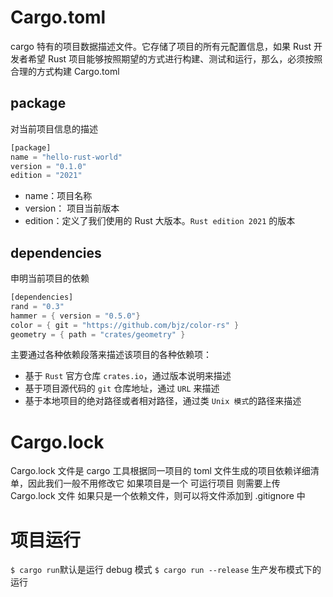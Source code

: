# Cargo.toml
cargo 特有的项目数据描述文件。它存储了项目的所有元配置信息，如果 Rust 开发者希望 Rust 项目能够按照期望的方式进行构建、测试和运行，那么，必须按照合理的方式构建 Cargo.toml

## package
对当前项目信息的描述
```rs
[package]
name = "hello-rust-world"
version = "0.1.0"
edition = "2021"
```
- name：项目名称
- version： 项目当前版本
- edition：定义了我们使用的 Rust 大版本。``Rust edition 2021`` 的版本


## dependencies
申明当前项目的依赖
```rs
[dependencies]
rand = "0.3"
hammer = { version = "0.5.0"}
color = { git = "https://github.com/bjz/color-rs" }
geometry = { path = "crates/geometry" }
```
主要通过各种依赖段落来描述该项目的各种依赖项：
- 基于 ``Rust`` 官方仓库 ``crates.io``，通过版本说明来描述
- 基于项目源代码的 ``git`` 仓库地址，通过 ``URL`` 来描述
- 基于本地项目的绝对路径或者相对路径，通过类 ``Unix 模式``的路径来描述


# Cargo.lock
Cargo.lock 文件是 cargo 工具根据同一项目的 toml 文件生成的项目依赖详细清单，因此我们一般不用修改它
如果项目是一个 可运行项目 则需要上传 Cargo.lock 文件
如果只是一个依赖文件，则可以将文件添加到 .gitignore 中

# 项目运行
``$ cargo run``默认是运行 debug 模式
``$ cargo run --release`` 生产发布模式下的运行